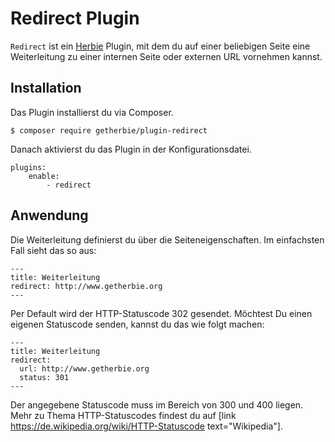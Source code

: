 Redirect Plugin
===============

`Redirect` ist ein [Herbie](http://github.com/getherbie/herbie) Plugin, mit dem du auf einer beliebigen Seite eine
Weiterleitung zu einer internen Seite oder externen URL vornehmen kannst. 


## Installation

Das Plugin installierst du via Composer.

	$ composer require getherbie/plugin-redirect

Danach aktivierst du das Plugin in der Konfigurationsdatei.

    plugins:
        enable:
            - redirect


## Anwendung

Die Weiterleitung definierst du über die Seiteneigenschaften. Im einfachsten Fall sieht das so aus: 
        
    ---
    title: Weiterleitung
    redirect: http://www.getherbie.org
    ---

Per Default wird der HTTP-Statuscode 302 gesendet. Möchtest Du einen eigenen Statuscode senden, kannst du das
wie folgt machen:
 
    ---
    title: Weiterleitung
    redirect:
      url: http://www.getherbie.org
      status: 301
    ---
 
Der angegebene Statuscode muss im Bereich von 300 und 400 liegen. Mehr zu Thema HTTP-Statuscodes findest du auf 
[link https://de.wikipedia.org/wiki/HTTP-Statuscode text="Wikipedia"].
